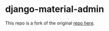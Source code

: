 # django-material-admin

This repo is a fork of the original [repo here](https://github.com/KSD-France/django-material-admin).
